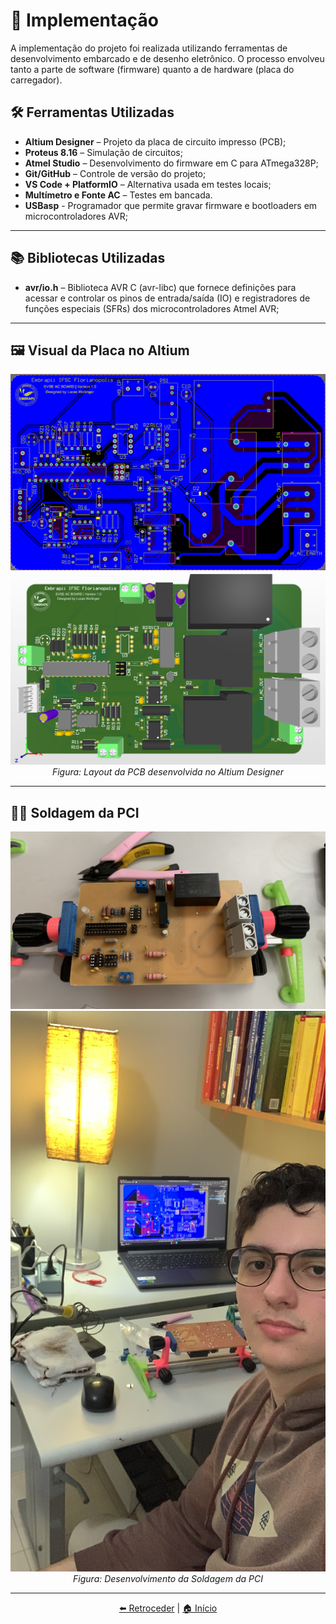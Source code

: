 # 🚀 Implementação

A implementação do projeto foi realizada utilizando ferramentas de desenvolvimento embarcado e de desenho eletrônico. O processo envolveu tanto a parte de software (firmware) quanto a de hardware (placa do carregador).

## 🛠️ Ferramentas Utilizadas

- **Altium Designer** – Projeto da placa de circuito impresso (PCB);
- **Proteus 8.16** – Simulação de circuitos;
- **Atmel Studio** – Desenvolvimento do firmware em C para ATmega328P;
- **Git/GitHub** – Controle de versão do projeto;
- **VS Code + PlatformIO** – Alternativa usada em testes locais;
- **Multímetro e Fonte AC** – Testes em bancada.
- **USBasp** - Programador que permite gravar firmware e bootloaders em microcontroladores AVR;

---
## 📚 Bibliotecas Utilizadas
- **avr/io.h** – Biblioteca AVR C (avr-libc) que fornece definições para acessar e controlar os pinos de entrada/saída (IO) e registradores de funções especiais (SFRs) dos microcontroladores Atmel AVR;

---

## 🖼️ Visual da Placa no Altium

<div align="center">
  <img src="img/layout_pci.png" alt="Imagem da placa desenvolvida no Altium" width="600"/>
  <img src="img/layout_pci_3d.png" alt="Imagem da placa desenvolvida no Altium" width="600"/>
  <br>
  <em>Figura: Layout da PCB desenvolvida no Altium Designer</em>
</div>

---

## 🧑‍🏭 Soldagem da PCI

<div align="center">
  <img src="img/manufatura.png" alt="" width="600"/>
  <img src="img/soldagem.png" alt="" width="600"/>
  <br>
  <em>Figura: Desenvolvimento da Soldagem da PCI</em>
</div>

---

<div align="center">

[⬅️ Retroceder](projeto.md) | [🏠 Início](analise.md)

</div>

